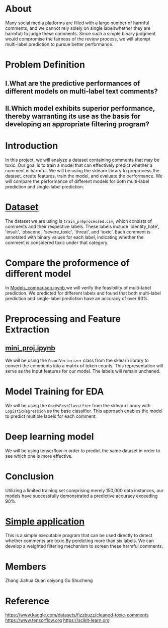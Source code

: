 # About
Many social media platforms are filled with a large number of harmful comments, and we cannot rely solely on single label(whether they are harmful) to judge these comments. Since such a simple binary judgment would compromise the fairness of the review process, we will attempt multi-label prediction to pursue better performance.

# Problem Definition
## I.What are the predictive performances of different models on multi-label text comments?
## II.Which model exhibits superior performance, thereby warranting its use as the basis for developing an appropriate filtering program?

# Introduction

In this project, we will analyze a dataset containing comments that may be toxic. Our goal is to train a model that can effectively predict whether a comment is harmful. We will be using the sklearn library to preprocess the dataset, create features, train the model, and evaluate the performance. We will compare the performance of different models for both multi-label prediction and single-label prediction.

# [Dataset](https://www.kaggle.com/datasets/fizzbuzz/cleaned-toxic-comments)

The dataset we are using is `train_preprocessed.csv`, which consists of comments and their respective labels. These labels include 'identity_hate', 'insult', 'obscene', 'severe_toxic', 'threat', and 'toxic'. Each comment is annotated with binary values for each label, indicating whether the comment is considered toxic under that category.

# Compare the proformence of different model

In [Models_comparison.ipynb](https://github.com/Paraworks/SC1015-mini-project-detecting_toxic_comments/blob/main/Models_comparison.ipynb),we will verify the feasibility of multi-label prediction. We predicted for different labels and found that both multi-label prediction and single-label prediction have an accuracy of over 90%.

# Preprocessing and Feature Extraction
## [mini_proj.ipynb](https://github.com/Paraworks/SC1015-mini-project-detecting_toxic_comments/blob/main/mini_proj.ipynb)
We will be using the `CountVectorizer` class from the sklearn library to convert the comments into a matrix of token counts. This representation will serve as the input features for our model. The labels will remain unchaned.

# Model Training for EDA

We will be using the `OneVsRestClassifier` from the sklearn library with `LogisticRegression` as the base classifier. This approach enables the model to predict multiple labels for each comment.

# Deep learning model

We will be using tenserflow in order to predict the same dataset in order to see which one is more effective.

# Conclusion

Utilizing a limited training set comprising merely 150,000 data instances, our models have successfully demonstrated a predictive accuracy exceeding 90%.

# [Simple application](https://github.com/Paraworks/SC1015-mini-project-detecting_toxic_comments/blob/main/core.ipynb)

This is a simple executable program that can be used directly to detect whether comments are toxic.By perdicting more than six labels. We can develop a weighted filtering mechanism to screen these harmful comments.



# Members 
Zhang Jiahua
Quan caiyong
Gu Shucheng
# Reference
https://www.kaggle.com/datasets/fizzbuzz/cleaned-toxic-comments
https://www.tensorflow.org
https://scikit-learn.org
